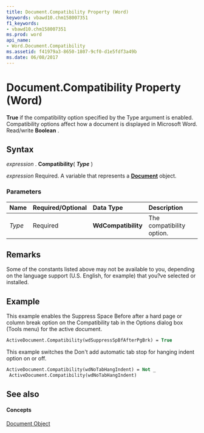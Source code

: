 ```yaml
---
title: Document.Compatibility Property (Word)
keywords: vbawd10.chm158007351
f1_keywords:
- vbawd10.chm158007351
ms.prod: word
api_name:
- Word.Document.Compatibility
ms.assetid: f41979a3-8650-1807-9cf0-d1e5fdf3a49b
ms.date: 06/08/2017
---
```



# Document.Compatibility Property (Word)

 **True** if the compatibility option specified by the Type argument is enabled. Compatibility options affect how a document is displayed in Microsoft Word. Read/write **Boolean** .


## Syntax

 _expression_ . **Compatibility**( **_Type_** )

 _expression_ Required. A variable that represents a **[Document](Word.Document.md)** object.


### Parameters



|**Name**|**Required/Optional**|**Data Type**|**Description**|
|:-----|:-----|:-----|:-----|
| _Type_|Required| **WdCompatibility**|The compatibility option.|

## Remarks

Some of the constants listed above may not be available to you, depending on the language support (U.S. English, for example) that you?ve selected or installed.


## Example

This example enables the Suppress Space Before after a hard page or column break option on the Compatibility tab in the Options dialog box (Tools menu) for the active document.


```vb
ActiveDocument.Compatibility(wdSuppressSpBfAfterPgBrk) = True
```

This example switches the Don't add automatic tab stop for hanging indent option on or off.




```vb
ActiveDocument.Compatibility(wdNoTabHangIndent) = Not _ 
 ActiveDocument.Compatibility(wdNoTabHangIndent)
```


## See also


#### Concepts


[Document Object](Word.Document.md)

